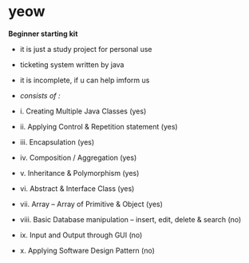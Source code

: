 # yeow
<b>Beginner starting kit</b>

- it is just a study project for personal use
- ticketing system written by java
- it is incomplete, if u can help imform us
- <i> consists of : </i>

- i. Creating Multiple Java Classes (yes)
- ii. Applying Control & Repetition statement (yes)
- iii. Encapsulation (yes)
- iv. Composition / Aggregation (yes)
- v. Inheritance & Polymorphism (yes)
- vi. Abstract & Interface Class (yes)
- vii. Array – Array of Primitive & Object (yes)
- viii. Basic Database manipulation – insert, edit, delete & search (no)
- ix. Input and Output through GUI (no)
- x. Applying Software Design Pattern (no)
